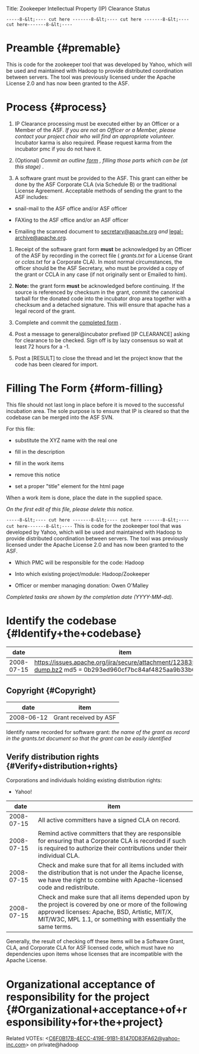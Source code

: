 Title: Zookeeper Intellectual Property (IP) Clearance Status

 `-----8-&lt;---- cut here -------8-&lt;---- cut here -------8-&lt;---- cut here-------8-&lt;----` 
# Preamble {#premable}

This is code for the zookeeper tool that was developed by Yahoo, which will be used and maintained with Hadoop to provide distributed coordination between servers. The tool was previously licensed under the Apache License 2.0 and has now been granted to the ASF.


# Process {#process}


1. IP Clearance processing must be executed either by an Officer or a Member of the ASF. _If you are not an Officer or a Member, please contact your project chair who will find an appropriate volunteer._ Incubator karma is also required. Please request karma from the incubator pmc if you do not have it.

1. (Optional) _Commit an outline [form](#form-filling) , filling those parts which can be (at this stage)_ .

1. A software grant must be provided to the ASF. This grant can either be done by the ASF Corporate CLA (via Schedule B) or the traditional License Agreement. Acceptable methods of sending the grant to the ASF includes:

- snail-mail to the ASF office and/or ASF officer

- FAXing to the ASF office and/or an ASF officer

- Emailing the scanned document to secretary@apache.org _and_ legal-archive@apache.org.


1. Receipt of the software grant form **must** be acknowledged by an Officer of the ASF by recording in the correct file ( _grants.txt_ for a License Grant or _cclas.txt_ for a Corporate CLA). In most normal circumstances, the officer should be the ASF Secretary, who must be provided a copy of the grant or CCLA in any case (if not originally sent or Emailed to him).

1.  **Note:** the grant form **must** be acknowledged before continuing. If the source is referenced by checksum in the grant, commit the canonical tarball for the donated code into the incubator drop area together with a checksum and a detached signature. This will ensure that apache has a legal record of the grant.

1. Complete and commit the [completed form](#form-filling) .

1. Post a message to general@incubator prefixed [IP CLEARANCE] asking for clearance to be checked. Sign off is by lazy consensus so wait at least 72 hours for a -1.

1. Post a [RESULT] to close the thread and let the project know that the code has been cleared for import.

# Filling The Form {#form-filling}

This file should not last long in place before it is moved to the successful incubation area. The sole purpose is to ensure that IP is cleared so that the codebase can be merged into the ASF SVN.


For this file:



- substitute the XYZ name with the real one

- fill in the description

- fill in the work items

- remove this notice

- set a proper "title" element for the html page

When a work item is done, place the date in the supplied space.


 _On the first edit of this file, please delete this notice._ 

 `-----8-&lt;---- cut here -------8-&lt;---- cut here -------8-&lt;---- cut here-------8-&lt;----` 
This is code for the zookeeper tool that was developed by Yahoo, which will be used and maintained with Hadoop to provide distributed coordination between servers. The tool was previously licensed under the Apache License 2.0 and has now been granted to the ASF.



- Which PMC will be responsible for the code: Hadoop


- Into which existing project/module: Hadoop/Zookeeper


- Officer or member managing donation: Owen O'Malley

 _Completed tasks are shown by the completion date (YYYY-MM-dd)._ 


# Identify the codebase {#Identify+the+codebase}

| date | item |
|------|------|
| 2008-07-15 | https://issues.apache.org/jira/secure/attachment/12383599/zk-dump.bz2 md5 = 0b293ed960cf7bc84af4825aa9b33b66 |

## Copyright {#Copyright}

| date | item |
|------|------|
| 2008-06-12 | Grant received by ASF |

Identify name recorded for software grant: _the name of the grant as record in the grants.txt document so that the grant can be easily identified_ 


## Verify distribution rights {#Verify+distribution+rights}

Corporations and individuals holding existing distribution rights:



- Yahoo!

| date | item |
|------|------|
| 2008-07-15 | All active committers have a signed CLA on record. |
| 2008-07-15 | Remind active committers that they are responsible for ensuring that a Corporate CLA is recorded if such is required to authorize their contributions under their individual CLA. |
| 2008-07-15 | Check and make sure that for all items included with the distribution that is not under the Apache license, we have the right to combine with Apache-licensed code and redistribute. |
| 2008-07-15 | Check and make sure that all items depended upon by the project is covered by one or more of the following approved licenses: Apache, BSD, Artistic, MIT/X, MIT/W3C, MPL 1.1, or something with essentially the same terms. |

Generally, the result of checking off these items will be a Software Grant, CLA, and Corporate CLA for ASF licensed code, which must have no dependencies upon items whose licenses that are incompatible with the Apache License.


# Organizational acceptance of responsibility for the project {#Organizational+acceptance+of+responsibility+for+the+project}

Related VOTEs: &lt;C6F0B17B-4ECC-419E-91B1-81470D83FA62@yahoo-inc.com&gt; on private@hadoop

